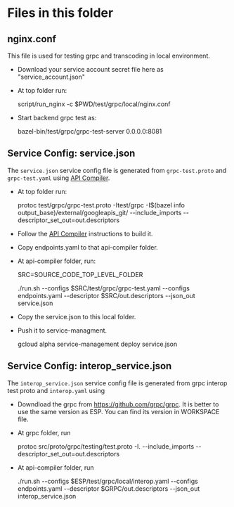 # Files in this folder


## nginx.conf

This file is used for testing grpc and transcoding in local environment.

 - Download your service account secret file here as "service_account.json"

 - At top folder run:

   script/run_nginx -c $PWD/test/grpc/local/nginx.conf

 - Start backend grpc test as:

   bazel-bin/test/grpc/grpc-test-server 0.0.0.0:8081


## Service Config: service.json

The `service.json` service config file is generated from
`grpc-test.proto` and `grpc-test.yaml` using
[API Compiler](https://github.com/googleapis/api-compiler).

 - At top folder run:

   protoc test/grpc/grpc-test.proto -Itest/grpc -I$(bazel info output_base)/external/googleapis_git/ --include_imports --descriptor_set_out=out.descriptors

 - Follow the [API Compiler](https://github.com/googleapis/api-compiler)
   instructions to build it.

 - Copy endpoints.yaml to that api-compiler folder.

 - At api-compiler folder, run:

   SRC=SOURCE_CODE_TOP_LEVEL_FOLDER

   ./run.sh --configs $SRC/test/grpc/grpc-test.yaml --configs endpoints.yaml --descriptor $SRC/out.descriptors --json_out service.json


 - Copy the service.json to this local folder.

 - Push it to service-managment.

   gcloud alpha service-management deploy service.json


## Service Config: interop_service.json

The `interop_service.json` service config file is generated from
grpc interop test proto and `interop.yaml` using

 - Downdload the grpc from https://github.com/grpc/grpc. It is better
   to use the same version as ESP. You can find its version in WORKSPACE file.

 - At grpc folder, run

   protoc src/proto/grpc/testing/test.proto -I. --include_imports --descriptor_set_out=out.descriptors

 - At api-compiler folder, run

   ./run.sh --configs $ESP/test/grpc/local/interop.yaml --configs endpoints.yaml --descriptor $GRPC/out.descriptors --json_out interop_service.json
